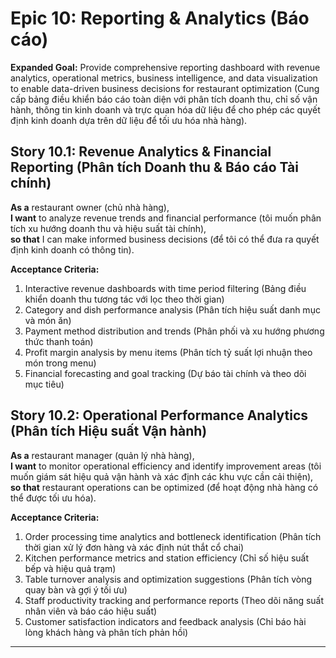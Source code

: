 # Epic 10: Reporting & Analytics (Báo cáo)

**Expanded Goal:** Provide comprehensive reporting dashboard with revenue analytics, operational metrics, business intelligence, and data visualization to enable data-driven business decisions for restaurant optimization (Cung cấp bảng điều khiển báo cáo toàn diện với phân tích doanh thu, chỉ số vận hành, thông tin kinh doanh và trực quan hóa dữ liệu để cho phép các quyết định kinh doanh dựa trên dữ liệu để tối ưu hóa nhà hàng).

## Story 10.1: Revenue Analytics & Financial Reporting (Phân tích Doanh thu & Báo cáo Tài chính)
**As a** restaurant owner (chủ nhà hàng),  
**I want** to analyze revenue trends and financial performance (tôi muốn phân tích xu hướng doanh thu và hiệu suất tài chính),  
**so that** I can make informed business decisions (để tôi có thể đưa ra quyết định kinh doanh có thông tin).

**Acceptance Criteria:**
1. Interactive revenue dashboards with time period filtering (Bảng điều khiển doanh thu tương tác với lọc theo thời gian)
2. Category and dish performance analysis (Phân tích hiệu suất danh mục và món ăn)
3. Payment method distribution and trends (Phân phối và xu hướng phương thức thanh toán)
4. Profit margin analysis by menu items (Phân tích tỷ suất lợi nhuận theo món trong menu)
5. Financial forecasting and goal tracking (Dự báo tài chính và theo dõi mục tiêu)

## Story 10.2: Operational Performance Analytics (Phân tích Hiệu suất Vận hành)
**As a** restaurant manager (quản lý nhà hàng),  
**I want** to monitor operational efficiency and identify improvement areas (tôi muốn giám sát hiệu quả vận hành và xác định các khu vực cần cải thiện),  
**so that** restaurant operations can be optimized (để hoạt động nhà hàng có thể được tối ưu hóa).

**Acceptance Criteria:**
1. Order processing time analytics and bottleneck identification (Phân tích thời gian xử lý đơn hàng và xác định nút thắt cổ chai)
2. Kitchen performance metrics and station efficiency (Chỉ số hiệu suất bếp và hiệu quả trạm)
3. Table turnover analysis and optimization suggestions (Phân tích vòng quay bàn và gợi ý tối ưu)
4. Staff productivity tracking and performance reports (Theo dõi năng suất nhân viên và báo cáo hiệu suất)
5. Customer satisfaction indicators and feedback analysis (Chỉ báo hài lòng khách hàng và phân tích phản hồi)

---